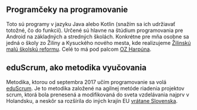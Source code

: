 ## Programčeky na programovanie

Toto sú programy v jazyku Java alebo Kotlin (snažím sa ich udržiavať totožné, čo do funkcií). Určené sú hlavne na štúdium programovania pre Android na základných a stredných školách. Konkrétne pre mňa osobne sa jedná o školy zo Žiliny a Kysuckého nového mesta, kde realizujeme [Žilinskú malú školskú reformu](http://skolskareforma.sk). Celé to má pod palcom [OZ Harpúna](http://harpuna.sk).

## eduScrum, ako metodika vyučovania

Metodika, ktorou od septembra 2017 učím programovanie sa volá [eduScrum](http://eduscrum.nl). Je to metodika založené na agilnej metóde riadenia projektov scrum, ktorá bola prenesená a modifikovaná do sveta vzdelávania najprv v Holandsku, a neskôr sa rozšírila do iných krajín EU [vrátane Slovenska](https://www.facebook.com/groups/1678466832437147/).
